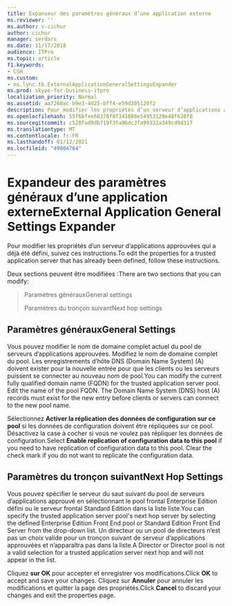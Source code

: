 ```yaml
---
title: Expanseur des paramètres généraux d’une application externe
ms.reviewer: ''
ms.author: v-cichur
author: cichur
manager: serdars
ms.date: 11/17/2018
audience: ITPro
ms.topic: article
f1.keywords:
- CSH
ms.custom:
- ms.lync.tb.ExternalApplicationGeneralSettingsExpander
ms.prod: skype-for-business-itpro
localization_priority: Normal
ms.assetid: aa7268ac-b9e3-4d25-bff4-e59d305120f2
description: Pour modifier les propriétés d’un serveur d’applications approuvées qui a déjà été défini, suivez ces instructions.
ms.openlocfilehash: 55f6bfee68370f8f341080e54953120e48f628f8
ms.sourcegitcommit: c528fad9db719f3fa96dc3fa99332a349cd9d317
ms.translationtype: MT
ms.contentlocale: fr-FR
ms.lasthandoff: 01/12/2021
ms.locfileid: "49804764"
---
```

# <a name="external-application-general-settings-expander"></a><span data-ttu-id="f9612-103">Expandeur des paramètres généraux d’une application externe</span><span class="sxs-lookup"><span data-stu-id="f9612-103">External Application General Settings Expander</span></span>
 
<span data-ttu-id="f9612-104">Pour modifier les propriétés d’un serveur d’applications approuvées qui a déjà été défini, suivez ces instructions.</span><span class="sxs-lookup"><span data-stu-id="f9612-104">To edit the properties for a trusted application server that has already been defined, follow these instructions.</span></span>
  
<span data-ttu-id="f9612-105">Deux sections peuvent être modifiées :</span><span class="sxs-lookup"><span data-stu-id="f9612-105">There are two sections that you can modify:</span></span>
  
> <span data-ttu-id="f9612-106">Paramètres généraux</span><span class="sxs-lookup"><span data-stu-id="f9612-106">General settings</span></span>
> 
> <span data-ttu-id="f9612-107">Paramètres du tronçon suivant</span><span class="sxs-lookup"><span data-stu-id="f9612-107">Next hop settings</span></span>
    
## <a name="general-settings"></a><span data-ttu-id="f9612-108">Paramètres généraux</span><span class="sxs-lookup"><span data-stu-id="f9612-108">General Settings</span></span>

<span data-ttu-id="f9612-p101">Vous pouvez modifier le nom de domaine complet actuel du pool de serveurs d’applications approuvées. Modifiez le nom de domaine complet du pool. Les enregistrements d’hôte DNS (Domain Name System) (A) doivent exister pour la nouvelle entrée pour que les clients ou les serveurs puissent se connecter au nouveau nom de pool.</span><span class="sxs-lookup"><span data-stu-id="f9612-p101">You can modify the current fully qualified domain name (FQDN) for the trusted application server pool. Edit the name of the pool FQDN. The Domain Name System (DNS) host (A) records must exist for the new entry before clients or servers can connect to the new pool name.</span></span>
  
<span data-ttu-id="f9612-p102">Sélectionnez **Activer la réplication des données de configuration sur ce pool** si les données de configuration doivent être répliquées sur ce pool. Désactivez la case à cocher si vous ne voulez pas répliquer les données de configuration.</span><span class="sxs-lookup"><span data-stu-id="f9612-p102">Select **Enable replication of configuration data to this pool** if you need to have replication of configuration data to this pool. Clear the check mark if you do not want to replicate the configuration data.</span></span>
  
## <a name="next-hop-settings"></a><span data-ttu-id="f9612-114">Paramètres du tronçon suivant</span><span class="sxs-lookup"><span data-stu-id="f9612-114">Next Hop Settings</span></span>

<span data-ttu-id="f9612-115">Vous pouvez spécifier le serveur du saut suivant du pool de serveurs d’applications approuvé en sélectionnant le pool frontal Enterprise Edition défini ou le serveur frontal Standard Edition dans la liste liste.</span><span class="sxs-lookup"><span data-stu-id="f9612-115">You can specify the trusted application server pool's next hop server by selecting the defined Enterprise Edition Front End pool or Standard Edition Front End Server from the drop-down list.</span></span> <span data-ttu-id="f9612-116">Un directeur ou un pool de directeurs n’est pas un choix valide pour un tronçon suivant de serveur d’applications approuvées et n’apparaîtra pas dans la liste.</span><span class="sxs-lookup"><span data-stu-id="f9612-116">A Director or Director pool is not a valid selection for a trusted application server next hop and will not appear in the list.</span></span>
  


<span data-ttu-id="f9612-117">Cliquez **sur OK** pour accepter et enregistrer vos modifications.</span><span class="sxs-lookup"><span data-stu-id="f9612-117">Click **OK** to accept and save your changes.</span></span> <span data-ttu-id="f9612-118">Cliquez sur **Annuler** pour annuler les modifications et quitter la page des propriétés.</span><span class="sxs-lookup"><span data-stu-id="f9612-118">Click **Cancel** to discard your changes and exit the properties page.</span></span>
  

